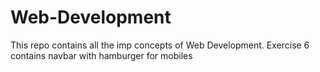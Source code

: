 # Web-Development
This repo contains all the imp concepts of Web Development.
Exercise 6 contains navbar with hamburger for mobiles
